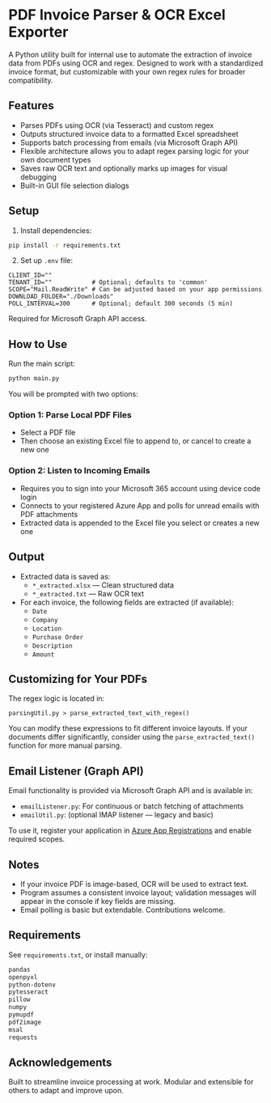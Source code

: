 
# PDF Invoice Parser & OCR Excel Exporter

A Python utility built for internal use to automate the extraction of invoice data from PDFs using OCR and regex. Designed to work with a standardized invoice format, but customizable with your own regex rules for broader compatibility.

## Features

- Parses PDFs using OCR (via Tesseract) and custom regex
- Outputs structured invoice data to a formatted Excel spreadsheet
- Supports batch processing from emails (via Microsoft Graph API)
- Flexible architecture allows you to adapt regex parsing logic for your own document types
- Saves raw OCR text and optionally marks up images for visual debugging
- Built-in GUI file selection dialogs

## Setup

1. Install dependencies:

```bash
pip install -r requirements.txt
```

2. Set up `.env` file:

```env
CLIENT_ID=""
TENANT_ID=""           # Optional; defaults to 'common'
SCOPE="Mail.ReadWrite" # Can be adjusted based on your app permissions
DOWNLOAD_FOLDER="./Downloads"
POLL_INTERVAL=300      # Optional; default 300 seconds (5 min)
```

Required for Microsoft Graph API access.

## How to Use

Run the main script:

```bash
python main.py
```

You will be prompted with two options:

### Option 1: Parse Local PDF Files

- Select a PDF file
- Then choose an existing Excel file to append to, or cancel to create a new one

### Option 2: Listen to Incoming Emails

- Requires you to sign into your Microsoft 365 account using device code login
- Connects to your registered Azure App and polls for unread emails with PDF attachments
- Extracted data is appended to the Excel file you select or creates a new one

## Output

- Extracted data is saved as:
  - `*_extracted.xlsx` — Clean structured data
  - `*_extracted.txt` — Raw OCR text
- For each invoice, the following fields are extracted (if available):
  - `Date`
  - `Company`
  - `Location`
  - `Purchase Order`
  - `Description`
  - `Amount`

## Customizing for Your PDFs

The regex logic is located in:

```
parsingUtil.py > parse_extracted_text_with_regex()
```

You can modify these expressions to fit different invoice layouts. If your documents differ significantly, consider using the `parse_extracted_text()` function for more manual parsing.

## Email Listener (Graph API)

Email functionality is provided via Microsoft Graph API and is available in:

- `emailListener.py`: For continuous or batch fetching of attachments
- `emailUtil.py`: (optional IMAP listener — legacy and basic)

To use it, register your application in [Azure App Registrations](https://portal.azure.com/#blade/Microsoft_AAD_RegisteredApps) and enable required scopes.

## Notes

- If your invoice PDF is image-based, OCR will be used to extract text.
- Program assumes a consistent invoice layout; validation messages will appear in the console if key fields are missing.
- Email polling is basic but extendable. Contributions welcome.

## Requirements

See `requirements.txt`, or install manually:

```bash
pandas
openpyxl
python-dotenv
pytesseract
pillow
numpy
pymupdf
pdf2image
msal
requests
```

## Acknowledgements

Built to streamline invoice processing at work. Modular and extensible for others to adapt and improve upon.
